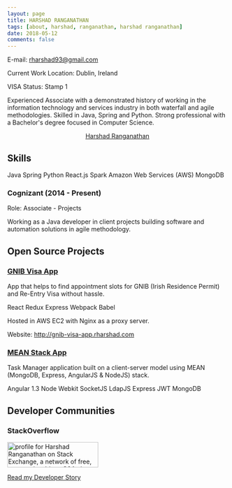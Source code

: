 ```yaml
---
layout: page
title: HARSHAD RANGANATHAN
tags: [about, harshad, ranganathan, harshad ranganathan]
date: 2018-05-12
comments: false
---
```

E-mail: <rharshad93@gmail.com>

Current Work Location: Dublin, Ireland

VISA Status: Stamp 1

Experienced Associate with a demonstrated history of working in the information technology and services industry in both waterfall and agile methodologies. Skilled in Java, Spring and Python. Strong professional with a Bachelor's degree focused in Computer Science.

<center>
    <div class="LI-profile-badge"  data-version="v1" data-size="medium" data-locale="en_US" data-type="vertical" data-theme="light" data-vanity="harshadranganathan">
        <a class="LI-simple-link" href='https://ie.linkedin.com/in/harshadranganathan?trk=profile-badge'>Harshad Ranganathan</a>
    </div>
</center>

## Skills

<span class="entry-meta">
    <a class="tag"><span class="term">Java</span></a>
    <a class="tag"><span class="term">Spring</span></a>
    <a class="tag"><span class="term">Python</span></a>
    <a class="tag"><span class="term">React.js</span></a>
    <a class="tag"><span class="term">Spark</span></a>
    <a class="tag"><span class="term">Amazon Web Services (AWS)</span></a>
    <a class="tag"><span class="term">MongoDB</span></a>
</span>

### Cognizant (2014 - Present)

Role: Associate - Projects

Working as a Java developer in client projects building software and automation solutions in agile methodology.

## Open Source Projects

<center>
    <div class="github-card" data-github="harshadranganathan" data-width="400" data-height="" data-theme="default"></div>
</center>

### [GNIB Visa App](https://github.com/HarshadRanganathan/gnib-visa-app)

App that helps to find appointment slots for GNIB (Irish Residence Permit) and Re-Entry Visa without hassle.

<span class="entry-meta">
    <a class="tag"><span class="term">React</span></a>
    <a class="tag"><span class="term">Redux</span></a>
    <a class="tag"><span class="term">Express</span></a>
    <a class="tag"><span class="term">Webpack</span></a>
    <a class="tag"><span class="term">Babel</span></a>
</span>

Hosted in AWS EC2 with Nginx as a proxy server.

Website: <http://gnib-visa-app.rharshad.com>

### [MEAN Stack App](https://github.com/HarshadRanganathan/mean-nw-app)

Task Manager application built on a client-server model using MEAN (MongoDB, Express, AngularJS & NodeJS) stack.

<span class="entry-meta">
    <a class="tag"><span class="term">Angular 1.3</span></a>
    <a class="tag"><span class="term">Node Webkit</span></a>
    <a class="tag"><span class="term">SocketJS</span></a>
    <a class="tag"><span class="term">LdapJS</span></a>
    <a class="tag"><span class="term">Express</span></a>
    <a class="tag"><span class="term">JWT</span></a>
    <a class="tag"><span class="term">MongoDB</span></a>
</span>

## Developer Communities

### StackOverflow

<a href="https://stackexchange.com/users/3152240">
    <img src="https://stackexchange.com/users/flair/3152240.png" width="208" height="58" alt="profile for Harshad Ranganathan on Stack Exchange, a network of free, community-driven Q&amp;A sites" title="profile for Harshad Ranganathan on Stack Exchange, a network of free, community-driven Q&amp;A sites">
</a>

[Read my Developer Story](https://stackoverflow.com/story/harshadranganathan)